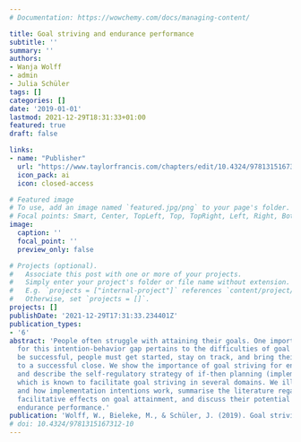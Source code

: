 ```yaml
---
# Documentation: https://wowchemy.com/docs/managing-content/

title: Goal striving and endurance performance
subtitle: ''
summary: ''
authors:
- Wanja Wolff
- admin
- Julia Schüler
tags: []
categories: []
date: '2019-01-01'
lastmod: 2021-12-29T18:31:33+01:00
featured: true
draft: false

links:
- name: "Publisher"
  url: "https://www.taylorfrancis.com/chapters/edit/10.4324/9781315167312-10/goal-striving-endurance-performance-wanja-wolff-maik-bieleke-julia-sch%C3%BCler"
  icon_pack: ai
  icon: closed-access

# Featured image
# To use, add an image named `featured.jpg/png` to your page's folder.
# Focal points: Smart, Center, TopLeft, Top, TopRight, Left, Right, BottomLeft, Bottom, BottomRight.
image:
  caption: ''
  focal_point: ''
  preview_only: false

# Projects (optional).
#   Associate this post with one or more of your projects.
#   Simply enter your project's folder or file name without extension.
#   E.g. `projects = ["internal-project"]` references `content/project/deep-learning/index.md`.
#   Otherwise, set `projects = []`.
projects: []
publishDate: '2021-12-29T17:31:33.234401Z'
publication_types:
- '6'
abstract: 'People often struggle with attaining their goals. One important reason
  for this intention-behavior gap pertains to the difficulties of goal striving: to
  be successful, people must get started, stay on track, and bring their goal pursuits
  to a successful close. We show the importance of goal striving for endurance activities
  and describe the self-regulatory strategy of if-then planning (implementation intentions),
  which is known to facilitate goal striving in several domains. We illustrate when
  and how implementation intentions work, summarise the literature regarding their
  facilitative effects on goal attainment, and discuss their potential for enhancing
  endurance performance.'
publication: 'Wolff, W., Bieleke, M., & Schüler, J. (2019). Goal striving and endurance performance. In C. Meijen (Ed.), Endurance performance in sport: Psychological theory and interventions (pp. 125–137). Routledge. https://doi.org/10.4324/9781315167312-10'
# doi: 10.4324/9781315167312-10
---
```

